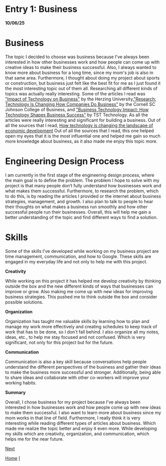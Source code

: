 
# Entry 1: Business
  **10/06/25**
# Business
The topic I decided to choose was business because I've always been interested in how other businesses work and how people can come up with creative ideas to make their business successful. Also, I always wanted to know more about business for a long time, since my mom's job is also in that same area. Furthermore, I thought about doing my project about sports or construction, but business just felt like the best fit for me as I just found it the most interesting topic out of them all. Researching all different kinds of topics was actually really interesting. Some of the articles I read was ["Impact of Technology on Business"](https://www.herzing.edu/blog/impact-technology-business) by the Herzing University,["Research: Technology Is Changing How Companies Do Business"](https://business.cornell.edu/hub/2024/05/16/research-technology-is-changing-how-companies-do-business/) by the Cornell SC Johnson College of Business, and ["Business Technology Impact: How Technology Shapes Business Success"](https://tsttechnology.io/blog/business-technology-impact) by TST Technology. As all the articles were really interesting and significant for building a business. Out of all the sources that I read, [How technology is changing the landscape of economic development](https://researchfdi.com/how-technology-is-changing-the-landscape-of-economic-development/) Out of all the sources that I read, this one helped open my eyes that it is the most influential one and helped me gain so much more knowledge about business, as it also made me enjoy this topic more.

# Engineering Design Process
I am currently in the first stage of the engineering design process, where the main goal is to define the problem. The problem I hope to solve with my project is that many people don’t fully understand how businesses work and what makes them successful. Furthermore, to research the problem, which to do this, is by reading the articles I provided or the internet about business strategies, management, and growth. I also plan to talk to people to hear their thoughts on what makes a business run smoothly and how other successful people run their businesses. Overall, this will help me gain a better understanding of the topic and find different ways to find a solution.

# Skills
Some of the skills I've developed while working on my business project are time management, communication, and how to Google. These skills are engaged in my everyday life and not only to help me with this project.

**Creativity**

 While working on this project it has helped me develop creativity by thinking outside the box and the new different kinds of ways that businesses can improve or grow. Also making me come up with new ideas for improving business strategies. This pushed me to think outside the box and consider possible solutions.

 **Organization**
 
Organization has taught me valuable skills by learning how to plan and manage my work more effectively and creating schedules to keep track of work that has to be done, so I don't fall behind. I also organize all my notes, ideas, etc., to help me stay focused and not confused. Which is very significant, not only for this project but for the future.

**Communication**

Communication is also a key skill because conversations help people understand the different perspectives of the business and gather their ideas to make the business more successful and stronger. Additionally, being able to share ideas and collaborate with other co-workers will improve your working habits.

**Summary**

Overall, I chose business for my project because I've always been interested in how businesses work and how people come up with new ideas to make them successful. I also want to learn more about business since my mom works in that line of field. Furthermore, I really think it is very interesting while reading different types of articles about business. Which made me realize the topic better and enjoy it even more. While developing my skills which are creativity, organization, and communication, which helps me for the near future.
 
 

[Next](entry02.md)

[Home](../README.md)
[
